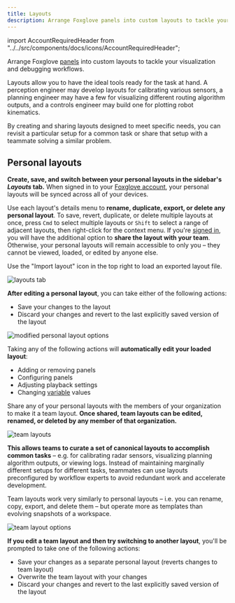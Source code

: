 ```yaml
---
title: Layouts
description: Arrange Foxglove panels into custom layouts to tackle your visualization and debugging workflows.
---
```


import AccountRequiredHeader from "../../src/components/docs/icons/AccountRequiredHeader";

Arrange Foxglove [panels](TBD) into custom layouts to tackle your visualization and debugging workflows.

Layouts allow you to have the ideal tools ready for the task at hand. A perception engineer may develop layouts for calibrating various sensors, a planning engineer may have a few for visualizing different routing algorithm outputs, and a controls engineer may build one for plotting robot kinematics.

By creating and sharing layouts designed to meet specific needs, you can revisit a particular setup for a common task or share that setup with a teammate solving a similar problem.

## Personal layouts

**Create, save, and switch between your personal layouts in the sidebar's _Layouts_ tab.** When signed in to your [Foxglove account](/docs/studio/signing-in), your personal layouts will be synced across all of your devices.

Use each layout's details menu to **rename, duplicate, export, or delete any personal layout**. To save, revert, duplicate, or delete multiple layouts at once, press `Cmd` to select multiple layouts or `Shift` to select a range of adjacent layouts, then right-click for the context menu. If you're [signed in](/docs/studio/signing-in), you will have the additional option to **share the layout with your team**. Otherwise, your personal layouts will remain accessible to only you – they cannot be viewed, loaded, or edited by anyone else.

Use the "Import layout" icon in the top right to load an exported layout file.

![layouts tab](/img/docs/studio/layouts/tab.webp)

**After editing a personal layout**, you can take either of the following actions:

- Save your changes to the layout
- Discard your changes and revert to the last explicitly saved version of the layout

![modified personal layout options](/img/docs/studio/layouts/modified-personal.webp)

Taking any of the following actions will **automatically edit your loaded layout**:

- Adding or removing panels
- Configuring panels
- Adjusting playback settings
- Changing [variable](/docs/studio/app-concepts/variables) values

<AccountRequiredHeader headerId="team-layouts" headerText="Team layouts" />

Share any of your personal layouts with the members of your organization to make it a team layout. **Once shared, team layouts can be edited, renamed, or deleted by any member of that organization.**

![team layouts](/img/docs/studio/layouts/team.webp)

**This allows teams to curate a set of canonical layouts to accomplish common tasks** – e.g. for calibrating radar sensors, visualizing planning algorithm outputs, or viewing logs. Instead of maintaining marginally different setups for different tasks, teammates can use layouts preconfigured by workflow experts to avoid redundant work and accelerate development.

Team layouts work very similarly to personal layouts – i.e. you can rename, copy, export, and delete them – but operate more as templates than evolving snapshots of a workspace.

![team layout options](/img/docs/studio/layouts/team-options.webp)

**If you edit a team layout and then try switching to another layout**, you'll be prompted to take one of the following actions:

- Save your changes as a separate personal layout (reverts changes to team layout)
- Overwrite the team layout with your changes
- Discard your changes and revert to the last explicitly saved version of the layout
